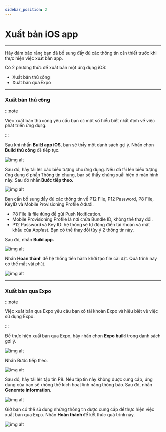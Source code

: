 ```yaml
---
sidebar_position: 2
---
```


# Xuất bản iOS app
---

Hãy đảm bảo rằng bạn đã bổ sung đầy đủ các thông tin cần thiết trước khi thực hiện việc xuất bản app.

Có 2 phương thức để xuất bản một ứng dụng iOS:

- Xuất bản thủ công
- Xuất bản qua Expo

---

### Xuất bản thủ công

:::note

Việc xuất bản thủ công yêu cầu bạn có một số hiểu biết nhất định về việc phát triển ứng dụng. 


:::

Sau khi nhấn **Build app iOS**, bạn sẽ thấy một danh sách gợi ý. Nhấn chọn **Build thủ công** để tiếp tục.

![img alt](/img/publish-app/iOS/200608-xuat-ban-ios-01.jpeg)

Sau đó, hãy tải lên các biểu tượng cho ứng dụng. Nếu đã tải lên biểu tượng ứng dụng ở phần Thông tin chung, bạn sẽ thấy chúng xuất hiện ở màn hình này. Sau đó nhấn **Bước tiếp theo.**

![img alt](/img/publish-app/iOS/200608-xuat-ban-ios-02.jpeg)

Bạn cần bổ sung đầy đủ các thông tin về P12 File, P12 Password, P8 File, KeyID và Mobile Provisioning Profile ở dưới. 

- P8 File là file dùng để gửi Push Notification. 
- Mobile Provisioning Profile là nơi chứa Bundle ID, không thể thay đổi. 
- P12 Password và Key ID: hệ thống sẽ tự động điền tài khoản và mật khẩu của Appfast. Bạn có thể thay đổi tùy ý 2 thông tin này.

Sau đó, nhấn **Build app.**

![img alt](/img/publish-app/iOS/200608-xuat-ban-ios-03.jpeg)

Nhấn **Hoàn thành** để hệ thống tiến hành khởi tạo file cài đặt. Quá trình này có thể mất vài phút.

![img alt](/img/publish-app/iOS/200608-xuat-ban-ios-04.jpeg)

---

### Xuất bản qua Expo

:::note

Việc xuất bản qua Expo yêu cầu bạn có tài khoản Expo và hiểu biết về việc sử dụng Expo.

:::

Để thực hiện xuất bản qua Expo, hãy nhấn chọn **Expo build** trong danh sách gợi ý.

![img alt](/img/publish-app/iOS/200608-xuat-ban-ios-05.jpeg)

Nhấn Bước tiếp theo.

![img alt](/img/publish-app/iOS/200608-xuat-ban-ios-06.jpeg)

Sau đó, hãy tải lên tập tin P8. Nếu tập tin này không được cung cấp, ứng dụng của bạn sẽ không thể kích hoạt tính năng thông báo. Sau đó, nhấn **Generate information.**

![img alt](/img/publish-app/iOS/200608-xuat-ban-ios-07.jpeg)

Giờ bạn có thể sử dụng những thông tin được cung cấp để thực hiện việc xuất bản qua Expo. Nhấn **Hoàn thành** để kết thúc quá trình này.

![img alt](/img/publish-app/iOS/200608-xuat-ban-ios-07.jpeg)